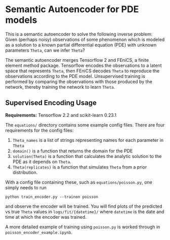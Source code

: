 # Semantic Autoencoder for PDE models
This is a semantic autoencoder to solve the following inverse problem:
Given (perhaps noisy) observations of some phenomenon which is modeled as 
a solution to a known partial differential equation (PDE) 
with unknown parameters `Theta`, can we infer `Theta`?

The semantic autoencoder merges Tensorflow 2 and FEniCS, 
a finite element method package.
Tensorflow encodes the observations to a latent space that represents `Theta`,
then FEniCS decodes `Theta` to reproduce the observations according to the PDE model.
Unsupervised training is performed by comparing the observations with those 
produced by the network, thereby training the network to learn `Theta`.

## Supervised Encoding Usage
**Requirements:** Tensorflow 2.2 and scikit-learn 0.23.1

The `equations/` directory contains some example config files.
There are four requirements for the config files:
 1. `Theta_names` is a list of strings representing names for each parameter in `Theta`
 2. `domain()` is a function that returns the domain for the PDE
 3. `solution(Theta)` is a function that calculates the analytic solution to the PDE
 as it depends on `Theta`.
 4. `Theta(replicates)` is a function that simulates `Theta` from a prior distribution.

With a config file containing these, such as `equations/poisson.py`,
one simply needs to run

`python train_encoder.py --trainon poisson`

and observe the encoder will be trained.
You will find plots of the predicted vs true `Theta` values in
`logs/fit/{datetime}/` where `datetime` is the date and time 
at which the encoder was trained.

A more detailed example of training using `poisson.py` is
worked through in `poisson_encoder_example.ipynb`.
